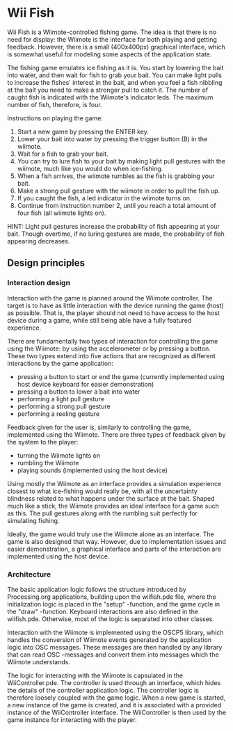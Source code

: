 Wii Fish
=======

Wii Fish is a Wiimote-controlled fishing game. 
The idea is that there is no need for display: the Wiimote is the interface for both playing and getting feedback. However, there is a small (400x400px) graphical interface, which is somewhat useful for modeling some aspects of the application state.

The fishing game emulates ice fishing as it is. You start by lowering the bait into water, and then wait for fish to grab your bait. You can make light pulls to increase the fishes' interest in the bait, and when you feel a fish nibbling at the bait you need to make a stronger pull to catch it. The number of caught fish is indicated with the Wiimote's indicator leds. The maximum number of fish, therefore, is four.

Instructions on playing the game:
 1. Start a new game by pressing the ENTER key.
 2. Lower your bait into water by pressing the trigger button (B) in the wiimote.
 3. Wait for a fish to grab your bait.
 4. You can try to lure fish to your bait by making light pull gestures with the wiimote, much like you would do when ice-fishing.
 5. When a fish arrives, the wiimote rumbles as the fish is grabbing your bait.
 6. Make a strong pull gesture with the wiimote in order to pull the fish up.
 7. If you caught the fish, a led indicator in the wiimote turns on.
 8. Continue from instruction number 2, until you reach a total amount of four fish (all wiimote lights on).

HINT: Light pull gestures increase the probability of fish appearing at your bait. Though overtime, if no luring gestures are made, the probability of fish appearing decreases.

## Design principles

### Interaction design

Interaction with the game is planned around the Wiimote controller. The target is to have as little interaction with the device running the game (host) as possible. That is, the player should not need to have access to the host device during a game, while still being able have a fully featured experience. 

There are fundamentally two types of interaction for controlling the game using the Wiimote: by using the accelerometer or by pressing a button. These two types extend into five actions that are recognized as different interactions by the game application:
 * pressing a button to start or end the game (currently implemented using host device keyboard for easier demonstration)
 * pressing a button to lower a bait into water
 * performing a light pull gesture
 * performing a strong pull gesture
 * performing a reeling gesture

Feedback given for the user is, similarly to controlling the game, implemented using the Wiimote. There are three types of feedback given by the system to the player:
 * turning the Wiimote lights on
 * rumbling the Wiimote
 * playing sounds (implemented using the host device)

Using mostly the Wiimote as an interface provides a simulation experience closest to what ice-fishing would really be, with all the uncertainty blindness related to what happens under the surface at the bait. Shaped much like a stick, the Wiimote provides an ideal interface for a game such as this. The pull gestures along with the rumbling suit perfectly for simulating fishing.

Ideally, the game would truly use the Wiimote alone as an interface. The game is also designed that way. However, due to implementation issues and easier demonstration, a graphical interface and parts of the interaction are implemented using the host device. 

### Architecture

The basic application logic follows the structure introduced by Processing.org applications, building upon the wiifish.pde file, where the initialization logic is placed in the "setup" -function, and the game cycle in the "draw" -function. Keyboard interactions are also defined in the wiifish.pde. Otherwise, most of the logic is separated into other classes. 

Interaction with the Wiimote is implemented using the OSCP5 library, which handles the conversion of Wiimote events generated by the application logic into OSC messages. These messages are then handled by any library that can read OSC -messages and convert them into messages which the Wiimote understands. 

The logic for interacting with the Wiimote is capsulated in the WiiController.pde. The controller is used through an interface, which hides the details of the controller application logic. The controller logic is therefore loosely coupled with the game logic. When a new game is started, a new instance of the game is created, and it is associated with a provided instance of the WiiController interface. The WiiController is then used by the game instance for interacting with the player. 